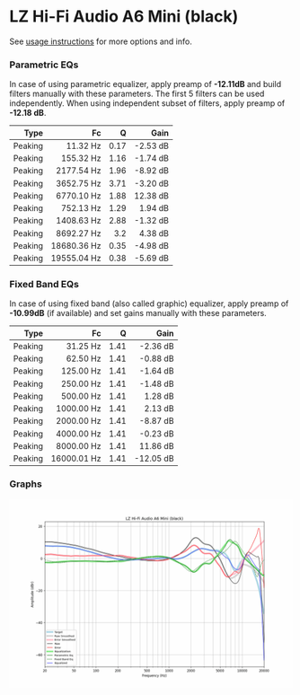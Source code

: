 # LZ Hi-Fi Audio A6 Mini (black)
See [usage instructions](https://github.com/jaakkopasanen/AutoEq#usage) for more options and info.

### Parametric EQs
In case of using parametric equalizer, apply preamp of **-12.11dB** and build filters manually
with these parameters. The first 5 filters can be used independently.
When using independent subset of filters, apply preamp of **-12.18 dB**.

| Type    | Fc          |    Q | Gain     |
|--------:|------------:|-----:|---------:|
| Peaking | 11.32 Hz    | 0.17 | -2.53 dB |
| Peaking | 155.32 Hz   | 1.16 | -1.74 dB |
| Peaking | 2177.54 Hz  | 1.96 | -8.92 dB |
| Peaking | 3652.75 Hz  | 3.71 | -3.20 dB |
| Peaking | 6770.10 Hz  | 1.88 | 12.38 dB |
| Peaking | 752.13 Hz   | 1.29 | 1.94 dB  |
| Peaking | 1408.63 Hz  | 2.88 | -1.32 dB |
| Peaking | 8692.27 Hz  | 3.2  | 4.38 dB  |
| Peaking | 18680.36 Hz | 0.35 | -4.98 dB |
| Peaking | 19555.04 Hz | 0.38 | -5.69 dB |

### Fixed Band EQs
In case of using fixed band (also called graphic) equalizer, apply preamp of **-10.99dB**
(if available) and set gains manually with these parameters.

| Type    | Fc          |    Q | Gain      |
|--------:|------------:|-----:|----------:|
| Peaking | 31.25 Hz    | 1.41 | -2.36 dB  |
| Peaking | 62.50 Hz    | 1.41 | -0.88 dB  |
| Peaking | 125.00 Hz   | 1.41 | -1.64 dB  |
| Peaking | 250.00 Hz   | 1.41 | -1.48 dB  |
| Peaking | 500.00 Hz   | 1.41 | 1.28 dB   |
| Peaking | 1000.00 Hz  | 1.41 | 2.13 dB   |
| Peaking | 2000.00 Hz  | 1.41 | -8.87 dB  |
| Peaking | 4000.00 Hz  | 1.41 | -0.23 dB  |
| Peaking | 8000.00 Hz  | 1.41 | 11.86 dB  |
| Peaking | 16000.01 Hz | 1.41 | -12.05 dB |

### Graphs
![](./LZ%20Hi-Fi%20Audio%20A6%20Mini%20(black).png)